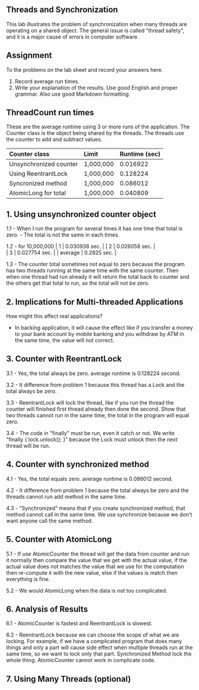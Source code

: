 ## Threads and Synchronization

This lab illustrates the problem of synchronization when many threads are operating on a shared object.  The general issue is called "thread safety", and it is a major cause of errors in computer software.

## Assignment

To the problems on the lab sheet and record your answers here.

1. Record average run times.
2. Write your explanation of the results.  Use good English and proper grammar.  Also use good Markdown formatting.

## ThreadCount run times

These are the average runtime using 3 or more runs of the application.
The Counter class is the object being shared by the threads.
The threads use the counter to add and subtract values.

| Counter class           | Limit              | Runtime (sec)   |
|:------------------------|:-------------------|-----------------|
| Unsynchronized counter  |     1,000,000      |    0.016922     |
| Using ReentrantLock     |     1,000,000      |    0.128224     |
| Syncronized method      |     1,000,000      |    0.086012     |
| AtomicLong for total    |     1,000,000      |    0.040809     |

## 1. Using unsynchronized counter object

1.1 - When I run the program for several times it has one time that total is zero.
    - The total is not the same in each times.
    
1.2 - for 10,000,000
      |    1    |  0.030938 sec. | 
      |    2    |  0.026058 sec. |  
      |    3    |  0.027754 sec. | 
      | average |  0.2825 sec.   |

1.3 - The counter total sometimes not equal to zero because the program has two threads running at the same       time with the same counter. Then when one thread had run already it will return the total back to counter and the others get that total to run, so the total will not be zero.   

## 2. Implications for Multi-threaded Applications

How might this affect real applications?  
- In  backing application, it will cause the effect like if you transfer a money to your bank account by mobile banking and you withdraw by ATM in the same time, the value will not correct. 

## 3. Counter with ReentrantLock

3.1 - Yes, the total always be zero. average runtime is 0.128224 second.

3.2 - It difference from problem 1 because this thread has a Lock and the total always be zero. 

3.3 - ReentrantLock will lock the thread, like if you run the thread the counter will finished first thread already then done the second. Show that two threads cannot run in the same time, the total in the program will equal zero.

3.4 - The code in "finally" must be run, even it catch or not. We write "finally { lock.unlock(); }" because the Lock must unlock then the next thread will be run.

## 4. Counter with synchronized method

4.1 - Yes, the total equals zero. average runtime is 0.086012 second.

4.2 - It difference from problem 1 because the total always be zero and the threads cannot run add method in the same time.

4.3 - "Synchronized" means that if you create synchronized method, that method cannot call in the same time. We use synchronize because we don't want anyone call the same method.

## 5. Counter with AtomicLong

5.1 - If use AtomicCounter the thread will get the data from counter and run it normally then compare the value that we get with the actual value, if the actual value does not matches the value that we use for the computation then re-compute it with the new value, else if the values is match then everything is fine.

5.2 - We would AtomicLong when the data is not too complicated.

## 6. Analysis of Results

6.1 - AtomicCounter is fastest and ReentrantLock is slowest.

6.2 - ReentrantLock because we can choose the scope of what we are locking. For example, if we have a complicated program that does many things and only a part will cause side effect when multiple threads run at the same time, so we want to lock only that part. Synchronized Method lock the whole thing. AtomicCounter cannot work in complicate code.

## 7. Using Many Threads (optional)

